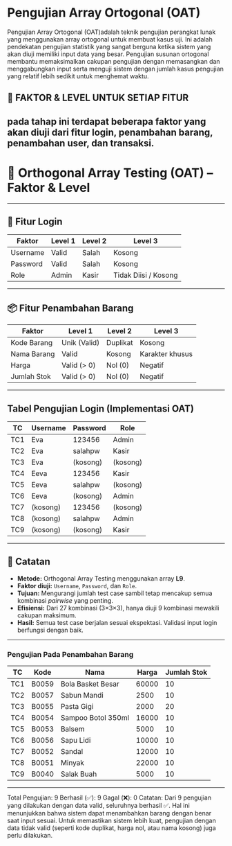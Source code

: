 # Pengujian Array Ortogonal (OAT) 
  Pengujian Array Ortogonal (OAT)adalah teknik pengujian perangkat lunak yang menggunakan array ortogonal untuk membuat kasus uji. Ini adalah pendekatan
  pengujian statistik yang sangat berguna ketika sistem yang akan diuji memiliki input data yang besar. Pengujian susunan ortogonal membantu memaksimalkan 
  cakupan pengujian dengan memasangkan dan menggabungkan input serta menguji sistem dengan
  jumlah kasus pengujian yang relatif lebih sedikit untuk menghemat waktu.
   
🧩 FAKTOR & LEVEL UNTUK SETIAP FITUR
--
pada tahap ini terdapat beberapa faktor yang akan  diuji dari fitur login, penambahan barang, penambahan user, dan transaksi.
---
# 🧪 Orthogonal Array Testing (OAT) – Faktor & Level
---

## 🔐 Fitur Login

| Faktor     | Level 1 | Level 2 | Level 3               |
|------------|---------|---------|------------------------|
| Username   | Valid   | Salah   | Kosong                 |
| Password   | Valid   | Salah   | Kosong                 |
| Role       | Admin   | Kasir   | Tidak Diisi / Kosong   |

---

## 📦 Fitur Penambahan Barang

| Faktor         | Level 1         | Level 2         | Level 3             |
|----------------|------------------|------------------|----------------------|
| Kode Barang     | Unik (Valid)     | Duplikat         | Kosong               |
| Nama Barang     | Valid            | Kosong           | Karakter khusus      |
| Harga           | Valid (> 0)      | Nol (0)          | Negatif              |
| Jumlah Stok     | Valid (> 0)      | Nol (0)          | Negatif              |

---

## Tabel Pengujian Login (Implementasi OAT)

| TC   | Username   | Password   | Role     |
|------|------------|------------|----------|
| TC1  | Eva        | 123456     | Admin    | 
| TC2  | Eva        | salahpw    | Kasir    | 
| TC3  | Eva        | (kosong)   | (kosong) | 
| TC4  | Eeva       | 123456     | Kasir    | 
| TC5  | Eeva       | salahpw    | (kosong) | 
| TC6  | Eeva       | (kosong)   | Admin    | 
| TC7  | (kosong)   | 123456     | (kosong) | 
| TC8  | (kosong)   | salahpw    | Admin    | 
| TC9  | (kosong)   | (kosong)   | Kasir    | 

---

## 📝 Catatan

- **Metode:** Orthogonal Array Testing menggunakan array **L9**.
- **Faktor diuji:** `Username`, `Password`, dan `Role`.
- **Tujuan:** Mengurangi jumlah test case sambil tetap mencakup semua kombinasi *pairwise* yang penting.
- **Efisiensi:** Dari 27 kombinasi (3×3×3), hanya diuji 9 kombinasi mewakili cakupan maksimum.
- **Hasil:** Semua test case berjalan sesuai ekspektasi. Validasi input login berfungsi dengan baik.

---
### Pengujian Pada Penambahan Barang
| TC  | Kode   | Nama               | Harga  | Jumlah Stok |
|-----|--------|--------------------|--------|-------------|
| TC1 | B0059  | Bola Basket Besar  | 60000  | 10          | 
| TC2 | B0057  | Sabun Mandi        | 2500   | 10          | 
| TC3 | B0055  | Pasta Gigi         | 2000   | 20          | 
| TC4 | B0054  | Sampoo Botol 350ml | 16000  | 10          | 
| TC5 | B0053  | Balsem             | 5000   | 10          | 
| TC6 | B0056  | Sapu Lidi          | 10000  | 10          | 
| TC7 | B0052  | Sandal             | 12000  | 10          | 
| TC8 | B0051  | Minyak             | 22000  | 10          | 
| TC9 | B0040  | Salak Buah         | 5000   | 10          | 
---
Total Pengujian: 9
Berhasil (✅): 9
Gagal (❌): 0
Catatan:
Dari 9 pengujian yang dilakukan dengan data valid, seluruhnya berhasil ✅. Hal ini menunjukkan bahwa sistem dapat menambahkan barang dengan benar saat input sesuai. Untuk memastikan sistem lebih kuat, pengujian dengan data tidak valid (seperti kode duplikat, harga nol, atau nama kosong) juga perlu dilakukan.
